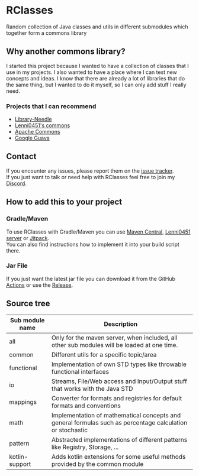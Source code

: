# RClasses
Random collection of Java classes and utils in different submodules which together form a commons library

## Why another commons library?
I started this project because I wanted to have a collection of classes that I use in my projects. 
I also wanted to have a place where I can test new concepts and ideas. 
I know that there are already a lot of libraries that do the same thing, but I wanted to do it myself, so I can only add stuff I really need. 

### Projects that I can recommend
- [Library-Needle](https://github.com/sugisaru/Library-Needle)
- [Lenni0451's commons](https://github.com/Lenni0451/commons)
- [Apache Commons](https://commons.apache.org/)
- [Google Guava](https://github.com/google/guava)

## Contact
If you encounter any issues, please report them on the
[issue tracker](https://github.com/FlorianMichael/RClasses/issues).  
If you just want to talk or need help with RClasses feel free to join my
[Discord](https://discord.gg/BwWhCHUKDf).

## How to add this to your project
### Gradle/Maven
To use RClasses with Gradle/Maven you can use [Maven Central](https://mvnrepository.com/artifact/de.florianmichael/RClasses), [Lenni0451 server](https://maven.lenni0451.net/#/releases/de/florianmichael/rclasses) or [Jitpack](https://jitpack.io/#FlorianMichael/RClasses).  
You can also find instructions how to implement it into your build script there.

### Jar File
If you just want the latest jar file you can download it from the GitHub [Actions](https://github.com/FlorianMichael/RClasses/actions) or use the [Release](https://github.com/FlorianMichael/RClasses/releases).

## Source tree
| Sub module name | Description                                                                                               |
|-----------------|-----------------------------------------------------------------------------------------------------------|
| all             | Only for the maven server, when included, all other sub modules will be loaded at one time.               |
| common          | Different utils for a specific topic/area                                                                 |
| functional      | Implementation of own STD types like throwable functional interfaces                                      |
| io              | Streams, File/Web access and Input/Output stuff that works with the Java STD                              |
| mappings        | Converter for formats and registries for default formats and conventions                                  |
| math            | Implementation of mathematical concepts and general formulas such as percentage calculation or stochastic |
| pattern         | Abstracted implementations of different patterns like Registry, Storage, ...                              |
| kotlin-support  | Adds kotlin extensions for some useful methods provided by the common module                              |
